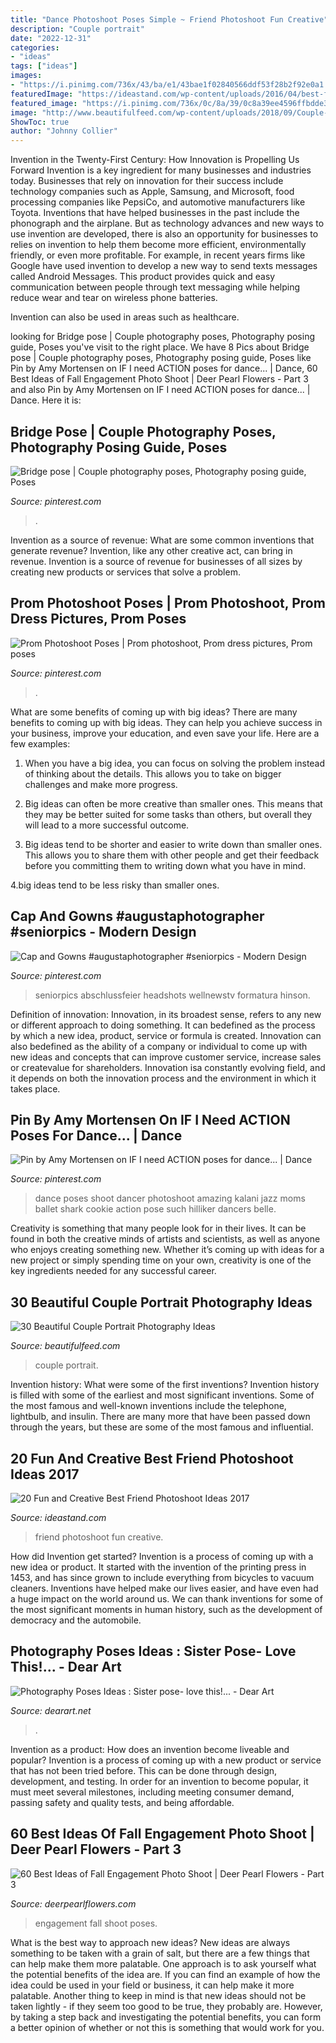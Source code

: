 ```yaml
---
title: "Dance Photoshoot Poses Simple ~ Friend Photoshoot Fun Creative"
description: "Couple portrait"
date: "2022-12-31"
categories:
- "ideas"
tags: ["ideas"]
images:
- "https://i.pinimg.com/736x/43/ba/e1/43bae1f02840566ddf53f28b2f92e0a1.jpg"
featuredImage: "https://ideastand.com/wp-content/uploads/2016/04/best-friend-photo-ideas/6-best-friend-photo-ideas.jpg"
featured_image: "https://i.pinimg.com/736x/0c/8a/39/0c8a39ee4596ffbdde374792a7d727e0--bridge-pose-bridges.jpg"
image: "http://www.beautifulfeed.com/wp-content/uploads/2018/09/Couple-Portrait-8.jpg"
ShowToc: true
author: "Johnny Collier"
---
```



Invention in the Twenty-First Century: How Innovation is Propelling Us Forward
Invention is a key ingredient for many businesses and industries today. Businesses that rely on innovation for their success include technology companies such as Apple, Samsung, and Microsoft, food processing companies like PepsiCo, and automotive manufacturers like Toyota. Inventions that have helped businesses in the past include the phonograph and the airplane.
But as technology advances and new ways to use invention are developed, there is also an opportunity for businesses to relies on invention to help them become more efficient, environmentally friendly, or even more profitable. For example, in recent years firms like Google have used invention to develop a new way to send texts messages called Android Messages. This product provides quick and easy communication between people through text messaging while helping reduce wear and tear on wireless phone batteries.

Invention can also be used in areas such as healthcare.

	

		
looking for Bridge pose | Couple photography poses, Photography posing guide, Poses you've visit to the right place. We have 8 Pics about Bridge pose | Couple photography poses, Photography posing guide, Poses like Pin by Amy Mortensen on IF I need ACTION poses for dance... | Dance, 60 Best Ideas of Fall Engagement Photo Shoot | Deer Pearl Flowers - Part 3 and also Pin by Amy Mortensen on IF I need ACTION poses for dance... | Dance. Here it is:
		
    
## Bridge Pose | Couple Photography Poses, Photography Posing Guide, Poses

<img loading=lazy src="https://i.pinimg.com/736x/0c/8a/39/0c8a39ee4596ffbdde374792a7d727e0--bridge-pose-bridges.jpg" onerror="this.onerror=null;this.src='https://tse1.mm.bing.net/th?id=OIP.GMWjrJmC61h3dP-GIvMwUQHaE6&amp;pid=15.1';" alt="Bridge pose | Couple photography poses, Photography posing guide, Poses">

_Source: pinterest.com_

>. 

	

Invention as a source of revenue: What are some common inventions that generate revenue?
Invention, like any other creative act, can bring in revenue. Invention is a source of revenue for businesses of all sizes by creating new products or services that solve a problem.

    
## Prom Photoshoot Poses | Prom Photoshoot, Prom Dress Pictures, Prom Poses

<img loading=lazy src="https://i.pinimg.com/736x/43/ba/e1/43bae1f02840566ddf53f28b2f92e0a1.jpg" onerror="this.onerror=null;this.src='https://tse1.mm.bing.net/th?id=OIP.NXRHTyJdCikr7eLUV1jiwQHaLF&amp;pid=15.1';" alt="Prom Photoshoot Poses | Prom photoshoot, Prom dress pictures, Prom poses">

_Source: pinterest.com_

>. 

	

What are some benefits of coming up with big ideas?
There are many benefits to coming up with big ideas. They can help you achieve success in your business, improve your education, and even save your life. Here are a few examples:
1. When you have a big idea, you can focus on solving the problem instead of thinking about the details. This allows you to take on bigger challenges and make more progress.

2. Big ideas can often be more creative than smaller ones. This means that they may be better suited for some tasks than others, but overall they will lead to a more successful outcome.

3. Big ideas tend to be shorter and easier to write down than smaller ones. This allows you to share them with other people and get their feedback before you committing them to writing down what you have in mind.

4.big ideas tend to be less risky than smaller ones.

    
## Cap And Gowns #augustaphotographer #seniorpics - Modern Design

<img loading=lazy src="https://i.pinimg.com/736x/b9/40/46/b94046966cc9cb9b5b7af2118c31cbe4.jpg" onerror="this.onerror=null;this.src='https://tse2.mm.bing.net/th?id=OIP.Z-iXTC9mc2aAiusIxARxPgHaLH&amp;pid=15.1';" alt="Cap and Gowns #augustaphotographer #seniorpics - Modern Design">

_Source: pinterest.com_

>seniorpics abschlussfeier headshots wellnewstv formatura hinson. 

	

Definition of innovation:
Innovation, in its broadest sense, refers to any new or different approach to doing something. It can bedefined as the process by which a new idea, product, service or formula is created. Innovation can also bedefined as the ability of a company or individual to come up with new ideas and concepts that can improve customer service, increase sales or createvalue for shareholders. Innovation isa constantly evolving field, and it depends on both the innovation process and the environment in which it takes place.

    
## Pin By Amy Mortensen On IF I Need ACTION Poses For Dance... | Dance

<img loading=lazy src="https://i.pinimg.com/736x/82/04/07/820407ac6bc72655b8935966b4a110d9.jpg" onerror="this.onerror=null;this.src='https://tse2.mm.bing.net/th?id=OIP.YngHmHzQJg8i3PR7IW-AcQHaK5&amp;pid=15.1';" alt="Pin by Amy Mortensen on IF I need ACTION poses for dance... | Dance">

_Source: pinterest.com_

>dance poses shoot dancer photoshoot amazing kalani jazz moms ballet shark cookie action pose such hilliker dancers belle. 

	

Creativity is something that many people look for in their lives. It can be found in both the creative minds of artists and scientists, as well as anyone who enjoys creating something new. Whether it’s coming up with ideas for a new project or simply spending time on your own, creativity is one of the key ingredients needed for any successful career.

    
## 30 Beautiful Couple Portrait Photography Ideas

<img loading=lazy src="http://www.beautifulfeed.com/wp-content/uploads/2018/09/Couple-Portrait-8.jpg" onerror="this.onerror=null;this.src='https://tse3.mm.bing.net/th?id=OIP.zXP2I2S_JJ2jGcEUx7nzQQHaLH&amp;pid=15.1';" alt="30 Beautiful Couple Portrait Photography Ideas">

_Source: beautifulfeed.com_

>couple portrait. 

	

Invention history: What were some of the first inventions?
Invention history is filled with some of the earliest and most significant inventions. Some of the most famous and well-known inventions include the telephone, lightbulb, and insulin. There are many more that have been passed down through the years, but these are some of the most famous and influential.

    
## 20 Fun And Creative Best Friend Photoshoot Ideas 2017

<img loading=lazy src="https://ideastand.com/wp-content/uploads/2016/04/best-friend-photo-ideas/6-best-friend-photo-ideas.jpg" onerror="this.onerror=null;this.src='https://tse1.mm.bing.net/th?id=OIP.05MwZbjhrHk6StVcs00bfQHaLH&amp;pid=15.1';" alt="20 Fun and Creative Best Friend Photoshoot Ideas 2017">

_Source: ideastand.com_

>friend photoshoot fun creative. 

	

How did Invention get started?
Invention is a process of coming up with a new idea or product. It started with the invention of the printing press in 1453, and has since grown to include everything from bicycles to vacuum cleaners. Inventions have helped make our lives easier, and have even had a huge impact on the world around us. We can thank inventions for some of the most significant moments in human history, such as the development of democracy and the automobile.

    
## Photography Poses Ideas : Sister Pose- Love This!... - Dear Art

<img loading=lazy src="https://dearart.net/wp-content/uploads/2017/07/photography-poses-ideas-sister-pose-love-this.jpg" onerror="this.onerror=null;this.src='https://tse4.mm.bing.net/th?id=OIP.Eg7yD76EuzU_bPjkFsaUEAHaKX&amp;pid=15.1';" alt="Photography Poses Ideas : Sister pose- love this!... - Dear Art">

_Source: dearart.net_

>. 

	

Invention as a product: How does an invention become liveable and popular?
Invention is a process of coming up with a new product or service that has not been tried before. This can be done through design, development, and testing. In order for an invention to become popular, it must meet several milestones, including meeting consumer demand, passing safety and quality tests, and being affordable.

    
## 60 Best Ideas Of Fall Engagement Photo Shoot | Deer Pearl Flowers - Part 3

<img loading=lazy src="https://www.deerpearlflowers.com/wp-content/uploads/2016/08/Fall-Engagement-Photo-Shoot-and-Poses-Ideas-49.jpg" onerror="this.onerror=null;this.src='https://tse3.mm.bing.net/th?id=OIP.1sEjVev3SxUe0rhQ1l1p-QHaLH&amp;pid=15.1';" alt="60 Best Ideas of Fall Engagement Photo Shoot | Deer Pearl Flowers - Part 3">

_Source: deerpearlflowers.com_

>engagement fall shoot poses. 

	

What is the best way to approach new ideas?
New ideas are always something to be taken with a grain of salt, but there are a few things that can help make them more palatable. One approach is to ask yourself what the potential benefits of the idea are. If you can find an example of how the idea could be used in your field or business, it can help make it more palatable. Another thing to keep in mind is that new ideas should not be taken lightly - if they seem too good to be true, they probably are. However, by taking a step back and investigating the potential benefits, you can form a better opinion of whether or not this is something that would work for you.

